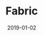 ---
date: 2019-01-02
tags: project
title: Fabric
client: Format
client_url: https://www.format.com
services: Web Design & Development
cta: Visit theme
project_url: https://www.format.com/themes#fabric
background_color: '#EFEEE9'
description: "Format asked us to design and develop two themes for their portfolio platform. The first one, Fabric, is a theme we built for photographers looking to frame their work with beautiful colors."
---